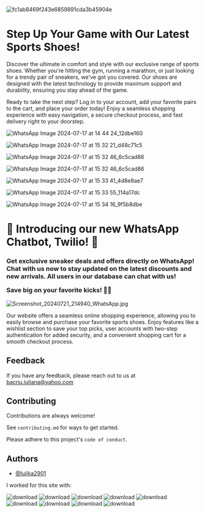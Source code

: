 ![fc1ab8469f243e6859891cda3b45904e](https://github.com/user-attachments/assets/459776d3-28c1-45d2-950b-54552b4963b9)                  <h1>Step Up Your Game with Our Latest Sports Shoes!</h1>



Discover the ultimate in comfort and style with our exclusive range of sports shoes. Whether you're hitting the gym, running a marathon, or just looking for a trendy pair of sneakers, we've got you covered. Our shoes are designed with the latest technology to provide maximum support and durability, ensuring you stay ahead of the game.


Ready to take the next step? Log in to your account, add your favorite pairs to the cart, and place your order today! Enjoy a seamless shopping experience with easy navigation, a secure checkout process, and fast delivery right to your doorstep.

![WhatsApp Image 2024-07-17 at 14 44 24_12dbe160](https://github.com/user-attachments/assets/8db5c54f-0e1f-42c2-a7ba-fe21b69314ec)


![WhatsApp Image 2024-07-17 at 15 32 21_d48c71c5](https://github.com/user-attachments/assets/7ea878bb-38e4-42c7-8292-d584804e04fa)


![WhatsApp Image 2024-07-17 at 15 32 46_6c5cad86](https://github.com/user-attachments/assets/20bb6d71-ffc5-460c-b839-d8616cb79e88)


![WhatsApp Image 2024-07-17 at 15 32 46_6c5cad86](https://github.com/user-attachments/assets/20bb6d71-ffc5-460c-b839-d8616cb79e88)

![WhatsApp Image 2024-07-17 at 15 33 41_4d8e8ae7](https://github.com/user-attachments/assets/24ab410d-d6e0-4c49-8897-2b2c4006902b)

![WhatsApp Image 2024-07-17 at 15 33 55_114a17dc](https://github.com/user-attachments/assets/b60cb190-ff1d-4bc6-a055-f7f11948e36b)

![WhatsApp Image 2024-07-17 at 15 34 16_9f5b8dbe](https://github.com/user-attachments/assets/e6aa7b8f-e7ce-4b7a-9637-9c3476f19b60)


<h1>  👟 Introducing our new WhatsApp Chatbot, Twilio! 👟  </h1>

<h3> Get exclusive sneaker deals and offers directly on WhatsApp! Chat with us now to stay updated on the latest discounts and new arrivals. All users in our database can chat with us!

Save big on your favorite kicks! 📲💬      </h3>

![Screenshot_20240721_214940_WhatsApp.jpg](https://github.com/user-attachments/assets/f27ced4e-8394-4d7f-9934-d76c76f3c350)

Our website offers a seamless online shopping experience, allowing you to easily browse and purchase your favorite sports shoes. Enjoy features like a wishlist section to save your top picks, user accounts with two-step authentication for added security, and a convenient shopping cart for a smooth checkout process.







## Feedback

If you have any feedback, please reach out to us at bacriu.iuliana@yahoo.com




## Contributing

Contributions are always welcome!

See `contributing.md` for ways to get started.

Please adhere to this project's `code of conduct`.



## Authors

- [@Iulika2901](https://github.com/Iulika2901)

I worked for this site with:

![download](https://github.com/user-attachments/assets/2aae771b-d3ed-450a-a72b-fbad5eea0867)
![download](https://github.com/user-attachments/assets/68a99d1b-2400-4ee0-ae2d-31d0f6751e2b)
![download](https://github.com/user-attachments/assets/1c01e853-5aa7-4dcc-96c8-cdecf3e732a1)
![download](https://github.com/user-attachments/assets/28e3b8b0-a8ef-4da4-a9d4-1cdd849205a1)
![download](https://github.com/user-attachments/assets/b0a3df9e-b65c-4b35-b7cd-5164696d92c5)
![download](https://github.com/user-attachments/assets/05664a0e-b1ed-417f-a957-d1dd3c3f30f8)
![download](https://github.com/user-attachments/assets/1ddb0f7c-3149-494d-aa8d-9b08941323d7)
![download](https://github.com/user-attachments/assets/bf07b2f7-a51e-47d8-975b-8d04e2482bcd)
![download](https://github.com/user-attachments/assets/61447a0c-2eb6-4598-892e-8efcd8e234f3)
